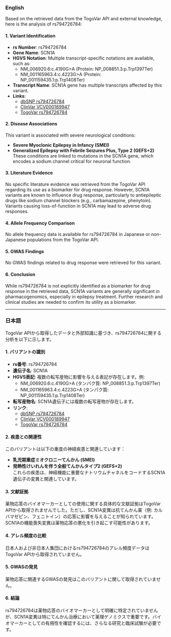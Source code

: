 ### English
Based on the retrieved data from the TogoVar API and external knowledge, here is the analysis of rs794726784:

#### 1. **Variant Identification**
- **rs Number**: rs794726784  
- **Gene Name**: SCN1A  
- **HGVS Notation**: Multiple transcript-specific notations are available, such as:
  - NM_006920.6:c.4190G>A (Protein: NP_008851.3:p.Trp1397Ter)  
  - NM_001165963.4:c.4223G>A (Protein: NP_001159435.1:p.Trp1408Ter)  
- **Transcript Name**: SCN1A gene has multiple transcripts affected by this variant.  
- **Links**:  
  - [dbSNP rs794726784](https://identifiers.org/dbsnp/rs794726784)  
  - [ClinVar VCV000189947](https://www.ncbi.nlm.nih.gov/clinvar/variation/189947)  
  - [TogoVar rs794726784](https://togovar.org/variant/tgv417503298)  

#### 2. **Disease Associations**
This variant is associated with severe neurological conditions:
- **Severe Myoclonic Epilepsy in Infancy (SMEI)**  
- **Generalized Epilepsy with Febrile Seizures Plus, Type 2 (GEFS+2)**  
These conditions are linked to mutations in the SCN1A gene, which encodes a sodium channel critical for neuronal function.

#### 3. **Literature Evidence**
No specific literature evidence was retrieved from the TogoVar API regarding its use as a biomarker for drug response. However, SCN1A variants are known to influence drug response, particularly to antiepileptic drugs like sodium channel blockers (e.g., carbamazepine, phenytoin). Variants causing loss-of-function in SCN1A may lead to adverse drug responses.

#### 4. **Allele Frequency Comparison**
No allele frequency data is available for rs794726784 in Japanese or non-Japanese populations from the TogoVar API.

#### 5. **GWAS Findings**
No GWAS findings related to drug response were retrieved for this variant.

#### 6. **Conclusion**
While rs794726784 is not explicitly identified as a biomarker for drug response in the retrieved data, SCN1A variants are generally significant in pharmacogenomics, especially in epilepsy treatment. Further research and clinical studies are needed to confirm its utility as a biomarker.

---

### 日本語
TogoVar APIから取得したデータと外部知識に基づき、rs794726784に関する分析を以下に示します。

#### 1. **バリアントの識別**
- **rs番号**: rs794726784  
- **遺伝子名**: SCN1A  
- **HGVS表記**: 複数の転写産物に影響を与える表記が存在します。例:
  - NM_006920.6:c.4190G>A (タンパク質: NP_008851.3:p.Trp1397Ter)  
  - NM_001165963.4:c.4223G>A (タンパク質: NP_001159435.1:p.Trp1408Ter)  
- **転写産物名**: SCN1A遺伝子には複数の転写産物が存在します。  
- **リンク**:  
  - [dbSNP rs794726784](https://identifiers.org/dbsnp/rs794726784)  
  - [ClinVar VCV000189947](https://www.ncbi.nlm.nih.gov/clinvar/variation/189947)  
  - [TogoVar rs794726784](https://togovar.org/variant/tgv417503298)  

#### 2. **疾患との関連性**
このバリアントは以下の重度の神経疾患と関連しています：
- **乳児期重症ミオクロニーてんかん (SMEI)**  
- **発熱性けいれんを伴う全般てんかんタイプ2 (GEFS+2)**  
これらの疾患は、神経機能に重要なナトリウムチャネルをコードするSCN1A遺伝子の変異と関連しています。

#### 3. **文献証拠**
薬物応答のバイオマーカーとしての使用に関する具体的な文献証拠はTogoVar APIから取得されませんでした。ただし、SCN1A変異は抗てんかん薬（例: カルバマゼピン、フェニトイン）の応答に影響を与えることが知られています。SCN1Aの機能喪失変異は薬物応答の悪化を引き起こす可能性があります。

#### 4. **アレル頻度の比較**
日本人および非日本人集団におけるrs794726784のアレル頻度データはTogoVar APIから取得されていません。

#### 5. **GWASの発見**
薬物応答に関連するGWASの発見はこのバリアントに関して取得されていません。

#### 6. **結論**
rs794726784は薬物応答のバイオマーカーとして明確に特定されていませんが、SCN1A変異は特にてんかん治療において薬理ゲノミクスで重要です。バイオマーカーとしての有用性を確認するには、さらなる研究と臨床試験が必要です。

